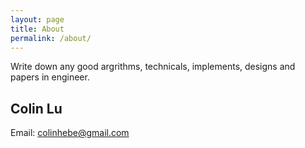 ```yaml
---
layout: page
title: About
permalink: /about/
---
```


Write down any good argrithms, technicals, implements, designs and papers in engineer.

## Colin Lu
Email: [colinhebe@gmail.com](mailto:colinhebe@gmail.com)


[jekyll-organization]: https://colinhebe.github.com/
